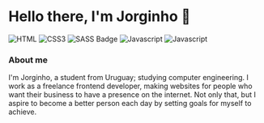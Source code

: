 # Hello there, I'm Jorginho 👋
![HTML](https://img.shields.io/badge/HTML5-000?style=for-the-badge&logo=html5&logoColor=white)
![CSS3](https://img.shields.io/badge/CSS3-000?style=for-the-badge&logo=css3&logoColor=white)
![SASS Badge](https://img.shields.io/badge/Sass-000?style=for-the-badge&logo=sass&logoColor=white)
![Javascript](https://img.shields.io/badge/JAVASCRIPT-black?style=for-the-badge&logo=javascript&logoColor=fff)
![Javascript](https://img.shields.io/badge/photoshop-black?style=for-the-badge&logo=adobephotoshop&logoColor=fff)

### About me

I'm Jorginho, a student from Uruguay; studying computer engineering. I work as a freelance frontend developer, making websites for people who want their business to have a presence on the internet. 
Not only that, but I aspire to become a better person each day by setting goals for myself to achieve.

